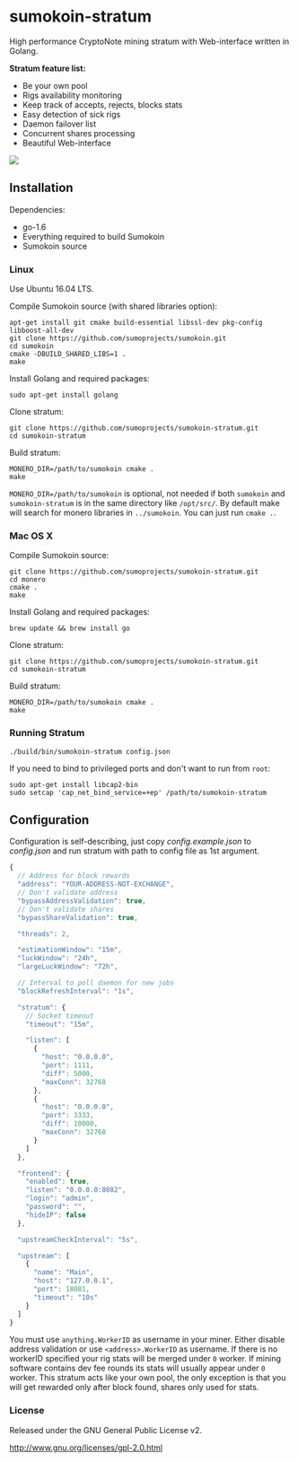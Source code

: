 # sumokoin-stratum

High performance CryptoNote mining stratum with Web-interface written in Golang.

**Stratum feature list:**

* Be your own pool
* Rigs availability monitoring
* Keep track of accepts, rejects, blocks stats
* Easy detection of sick rigs
* Daemon failover list
* Concurrent shares processing
* Beautiful Web-interface

![](https://cdn.pbrd.co/images/jRU3qJj83.png)

## Installation

Dependencies:

  * go-1.6
  * Everything required to build Sumokoin
  * Sumokoin source

### Linux

Use Ubuntu 16.04 LTS.

Compile Sumokoin source (with shared libraries option):

    apt-get install git cmake build-essential libssl-dev pkg-config libboost-all-dev
    git clone https://github.com/sumoprojects/sumokoin.git
    cd sumokoin
    cmake -DBUILD_SHARED_LIBS=1 .
    make

Install Golang and required packages:

    sudo apt-get install golang

Clone stratum:

    git clone https://github.com/sumoprojects/sumokoin-stratum.git
    cd sumokoin-stratum

Build stratum:

    MONERO_DIR=/path/to/sumokoin cmake .
    make

`MONERO_DIR=/path/to/sumokoin` is optional, not needed if both `sumokoin` and `sumokoin-stratum` is in the same directory like `/opt/src/`. By default make will search for monero libraries in `../sumokoin`. You can just run `cmake .`.

### Mac OS X

Compile Sumokoin source:

    git clone https://github.com/sumoprojects/sumokoin-stratum.git
    cd monero
    cmake .
    make

Install Golang and required packages:

    brew update && brew install go

Clone stratum:

    git clone https://github.com/sumoprojects/sumokoin-stratum.git
    cd sumokoin-stratum

Build stratum:

    MONERO_DIR=/path/to/sumokoin cmake .
    make

### Running Stratum

    ./build/bin/sumokoin-stratum config.json

If you need to bind to privileged ports and don't want to run from `root`:

    sudo apt-get install libcap2-bin
    sudo setcap 'cap_net_bind_service=+ep' /path/to/sumokoin-stratum

## Configuration

Configuration is self-describing, just copy *config.example.json* to *config.json* and run stratum with path to config file as 1st argument.

```javascript
{
  // Address for block rewards
  "address": "YOUR-ADDRESS-NOT-EXCHANGE",
  // Don't validate address
  "bypassAddressValidation": true,
  // Don't validate shares
  "bypassShareValidation": true,

  "threads": 2,

  "estimationWindow": "15m",
  "luckWindow": "24h",
  "largeLuckWindow": "72h",

  // Interval to poll daemon for new jobs
  "blockRefreshInterval": "1s",

  "stratum": {
    // Socket timeout
    "timeout": "15m",

    "listen": [
      {
        "host": "0.0.0.0",
        "port": 1111,
        "diff": 5000,
        "maxConn": 32768
      },
      {
        "host": "0.0.0.0",
        "port": 3333,
        "diff": 10000,
        "maxConn": 32768
      }
    ]
  },

  "frontend": {
    "enabled": true,
    "listen": "0.0.0.0:8082",
    "login": "admin",
    "password": "",
    "hideIP": false
  },

  "upstreamCheckInterval": "5s",

  "upstream": [
    {
      "name": "Main",
      "host": "127.0.0.1",
      "port": 18081,
      "timeout": "10s"
    }
  ]
}
```

You must use `anything.WorkerID` as username in your miner. Either disable address validation or use `<address>.WorkerID` as username. If there is no workerID specified your rig stats will be merged under `0` worker. If mining software contains dev fee rounds its stats will usually appear under `0` worker. This stratum acts like your own pool, the only exception is that you will get rewarded only after block found, shares only used for stats.

### License

Released under the GNU General Public License v2.

http://www.gnu.org/licenses/gpl-2.0.html
